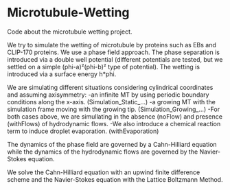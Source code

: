 # Microtubule-Wetting
Code about the microtubule wetting project.

We try to simulate the wetting of microtubule by proteins such as EBs and CLIP-170 proteins.
We use a phase field approach.
The phase separation is introduced via a double well potential (different potentials are tested, but we settled
on a simple (phi-a)²(phi-b)² type of potential).
The wetting is introduced via a surface energy h*phi.

We are simulating different situations considering cylindrical coordinates and assuming axisymmetry:
  -an infinite MT by using periodic boundary conditions along the x-axis. (Simulation_Static_...)
  -a growing MT with the simulation frame moving with the growing tip. (Simulation_Growing_...)
  -For both cases above, we are simullating in the absence (noFlow) and presence (withFlows) of hydrodynamic flows.
  -We also introduce a chemical reaction term to induce droplet evaporation. (withEvaporation)

The dynamics of the phase field are governed by a Cahn-Hilliard equation while the dynamics of the hydrodynamic flows are governed by the Navier-Stokes equation.

We solve the Cahn-Hilliard equation with an upwind finite difference scheme and the Navier-Stokes equation with the Lattice Boltzmann Method.
